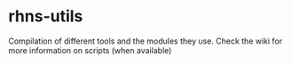 rhns-utils
==========

Compilation of different tools and the modules they use. Check the wiki for more information on scripts (when available)
